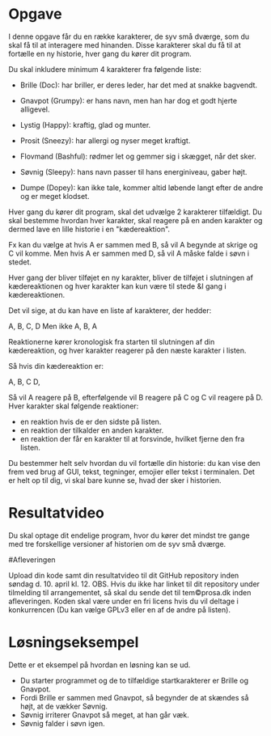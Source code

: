 # Opgave

I denne opgave får du en række karakterer, de syv små dværge, som du skal få til at interagere med hinanden. 
Disse karakterer skal du få til at fortælle en ny historie, hver gang du kører dit program.

Du skal inkludere minimum 4 karakterer fra følgende liste:

- Brille (Doc): har briller, er deres leder, har det med at snakke bagvendt.

- Gnavpot (Grumpy): er hans navn, men han har dog et godt hjerte alligevel.

- Lystig (Happy): kraftig, glad og munter.

- Prosit (Sneezy): har allergi og nyser meget kraftigt.

- Flovmand (Bashful): rødmer let og gemmer sig i skægget, når det sker.

- Søvnig (Sleepy): hans navn passer til hans energiniveau, gaber højt.

- Dumpe (Dopey): kan ikke tale, kommer altid løbende langt efter de andre og er meget klodset.

Hver gang du kører dit program, skal det udvælge 2 karakterer tilfældigt. Du skal bestemme hvordan hver karakter, skal reagere på en anden karakter og dermed lave en lille historie i en "kædereaktion".

Fx kan du vælge at hvis A er sammen med B, så vil A begynde at skrige og C vil komme. Men hvis A er sammen med D, så vil A måske falde i søvn i stedet.

Hver gang der bliver tilføjet en ny karakter, bliver de tilføjet i slutningen af kædereaktionen og hver karakter kan kun være til stede &I gang i kædereaktionen. 

Det vil sige, at du kan have en liste af karakterer, der hedder:

A, B, C, D Men ikke A, B, A

Reaktionerne kører kronologisk fra starten til slutningen af din kædereaktion, og hver karakter reagerer på den næste karakter i listen. 

Så hvis din kædereaktion er:

A, B, C D,

Så vil A reagere på B, efterfølgende vil B reagere på C og C vil reagere på D. Hver karakter skal følgende reaktioner:

- en reaktion hvis de er den sidste på listen.
- en reaktion der tilkalder en anden karakter.
- en reaktion der får en karakter til at forsvinde, hvilket fjerne den fra listen.

Du bestemmer helt selv hvordan du vil fortælle din historie: du kan vise den frem ved brug af GUI, tekst, tegninger, emojier eller tekst i terminalen. Det er helt op til dig, vi skal bare kunne se, hvad der sker i historien.

# Resultatvideo

Du skal optage dit endelige program, hvor du kører det mindst tre gange med tre forskellige versioner af historien om de syv små dværge.

#Afleveringen

Upload din kode samt din resultatvideo til dit GitHub repository inden søndag d. 10. april kl. 12.
OBS. Hvis du ikke har linket til dit repository under tilmelding til arrangementet, så skal du sende det til tem©prosa.dk inden afleveringen.
Koden skal være under en fri licens hvis du vil deltage i konkurrencen (Du kan vælge GPLv3 eller en af de andre på listen).

# Løsningseksempel

Dette er et eksempel på hvordan en løsning kan se ud.

- Du starter programmet og de to tilfældige startkarakterer er Brille og Gnavpot.
- Fordi Brille er sammen med Gnavpot, så begynder de at skændes så højt, at de vækker Søvnig.
- Søvnig irriterer Gnavpot så meget, at han går væk.
- Søvnig falder i søvn igen.
